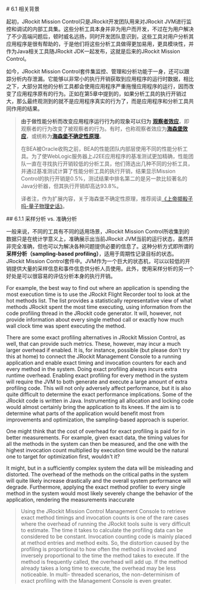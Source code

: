 <a name="6.1" />
# 6.1 相关背景

起初，JRockit Mission Control只是JRockit开发团队用来对JRockit JVM进行监控和调试的内部工具集。这些分析工具本身并非为用户而开发，不过在为用户解决了不少高端问题后，顿时威名远扬，同时开发团队意识到，这些工具对用户分析其应用程序是很有帮助的，于是他们将这些分析工具做得更加易用，更具模块性，并作为Java相关工具随JRockit JDK一起发布，这就是后来的JRockit Mission Control。

如今，JRockit Mission Control套件集监控、管理和分析功能于一身，还可以跟踪分析内存泄漏。它能够以非常小的执行开销获取到应用程序的运行时数据，相比之下，大部分其他的分析工具都会使用应用程序严重拖慢应用程序的运行，因而改变了应用程序原有的行为。正如在第5章中提到的，如果分析工具的执行开销过大，那么最终观测到的就不是应用程序真实的行为了，而是应用程序和分析工具共同作用的结果。

>由于做性能分析而改变应用程序运行行为的现象可以归为 [**观察者效应**][1]，即观察者的行为改变了被观察者的行为。有时，也称观察者效应为[**海森堡效应**][2]，或统称为[**海森堡不确定性原理**][3]。
>
>在BEA被Oracle收购之前，BEA的性能团队内部层使用不同的性能分析工具。为了使WebLogic服务器上J2EE应用程序的基准测试更加精确，性能团队一直在寻找执行开销较低的分析工具，他们筛选出几种不同的分析工具，并通过基准测试计算了性能分析工具的执行开销，结果显示Mission Control的执行开销是0.5%，测试结果中排名第二的是另一款比较著名的Java分析器，但其执行开销却高达93.8%。
>
>译者注，作为扩展内容，关于海森堡不确定性原理，推荐阅读[《上帝掷骰子吗-量子物理史话》][4]。

<a name="6.1.1" />
## 6.1.1 采样分析 vs. 准确分析

一般来说，不同的工具有不同的适用场景，JRockit Mission Control所收集到的数据只是在统计学意义上，准确展示出当前JRockit JVM当前的运行状态，虽然并非完全准确，但也可以为解决各种问题提供必要的信息了。这种分析方式即所谓的 **采样分析（sampling-based profiling）**，适用于周期性记录目标的状态。JRockit Mission Control套件中。JVM作为一个巨大的状态机，可以以较低的开销提供大量的采样信息和事件信息供分析人员使用。此外，使用采样分析的另一个好处是可以很容易的评估分析本身的执行开销。

For example, the best way to find out where an application is spending the most
execution time is to use the JRockit Flight Recorder tool to look at the hot methods list.
The list provides a statistically representative view of what methods JRockit spent the
most time executing, using information from the code profiling thread in the JRockit
code generator. It will, however, not provide information about every single method
call or exactly how much wall clock time was spent executing the method.

There are some exact profiling alternatives in JRockit Mission Control, as well, that
can provide such metrics. These, however, may incur a much larger overhead if
enabled. It is, for instance, possible (but please don't try this at home) to connect the
JRockit Management Console to a running application and enable exact timing and
invocation counters for each and every method in the system. Doing exact profiling
always incurs extra runtime overhead. Enabling exact profiling for every method
in the system will require the JVM to both generate and execute a large amount of
extra profiling code. This will not only adversely affect performance, but it is also
quite difficult to determine the exact performance implications. Some of the JRockit
code is written in Java. Instrumenting all allocation and locking code would almost
certainly bring the application to its knees. If the aim is to determine what parts of
the application would benefit most from improvements and optimization, the
sampling-based approach is superior.

One might think that the cost of overhead for exact profiling is paid for in better
measurements. For example, given exact data, the timing values for all the methods
in the system can then be measured, and the one with the highest invocation count
multiplied by execution time would be the natural one to target for optimization
first, wouldn't it?

It might, but in a sufficiently complex system the data will be misleading and
distorted. The overhead of the methods on the critical paths in the system will
quite likely increase drastically and the overall system performance will degrade.
Furthermore, applying the exact method profiler to every single method in the
system would most likely severely change the behavior of the application,
rendering the measurements inaccurate

>Using the JRockit Mission Control Management Console to retrieve exact
method timings and invocation counts is one of the rare cases where the
overhead of running the JRockit tools suite is very difficult to estimate.
The time it takes to calculate the profiling data can be considered to
be constant. Invocation counting code is mainly placed at method
entries and method exits. So, the distortion caused by the profiling
is proportional to how often the method is invoked and inversely
proportional to the time the method takes to execute. If the method is
frequently called, the overhead will add up. If the method already takes
a long time to execute, the overhead may be less noticeable. In multi-
threaded scenarios, the non-determinism of exact profiling with the
Management Console is even greater.




[1]:    http://en.wikipedia.org/wiki/Observer_effect_(physics)
[2]:    https://en.wikipedia.org/wiki/Heisenberg_effect
[3]:    https://en.wikipedia.org/wiki/Uncertainty_principle
[4]:    http://book.douban.com/subject/1467022/
